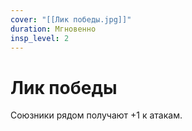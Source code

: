 ```yaml
---
cover: "[[Лик победы.jpg]]"
duration: Мгновенно
insp_level: 2
---
```

# Лик победы

Союзники рядом получают +1 к атакам.
